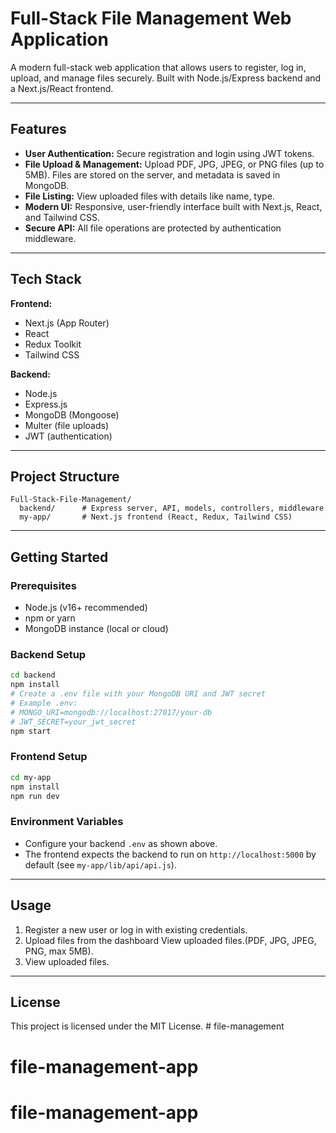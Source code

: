# Full-Stack File Management Web Application

A modern full-stack web application that allows users to register, log in, upload, and manage files securely. Built with Node.js/Express backend and a Next.js/React frontend.

---

## Features

- **User Authentication:** Secure registration and login using JWT tokens.
- **File Upload & Management:** Upload PDF, JPG, JPEG, or PNG files (up to 5MB). Files are stored on the server, and metadata is saved in MongoDB.
- **File Listing:** View uploaded files with details like name, type.
- **Modern UI:** Responsive, user-friendly interface built with Next.js, React, and Tailwind CSS.
- **Secure API:** All file operations are protected by authentication middleware.

---

## Tech Stack

**Frontend:**
- Next.js (App Router)
- React
- Redux Toolkit
- Tailwind CSS

**Backend:**
- Node.js
- Express.js
- MongoDB (Mongoose)
- Multer (file uploads)
- JWT (authentication)

---

## Project Structure

```
Full-Stack-File-Management/
  backend/      # Express server, API, models, controllers, middleware
  my-app/       # Next.js frontend (React, Redux, Tailwind CSS)
```

---

## Getting Started

### Prerequisites
- Node.js (v16+ recommended)
- npm or yarn
- MongoDB instance (local or cloud)

### Backend Setup
```bash
cd backend
npm install
# Create a .env file with your MongoDB URI and JWT secret
# Example .env:
# MONGO_URI=mongodb://localhost:27017/your-db
# JWT_SECRET=your_jwt_secret
npm start
```

### Frontend Setup
```bash
cd my-app
npm install
npm run dev
```

### Environment Variables
- Configure your backend `.env` as shown above.
- The frontend expects the backend to run on `http://localhost:5000` by default (see `my-app/lib/api/api.js`).

---

## Usage
1. Register a new user or log in with existing credentials.
2. Upload files from the dashboard View uploaded files.(PDF, JPG, JPEG, PNG, max 5MB).
3. View uploaded files.

---

## License

This project is licensed under the MIT License. # file-management
# file-management-app
# file-management-app
